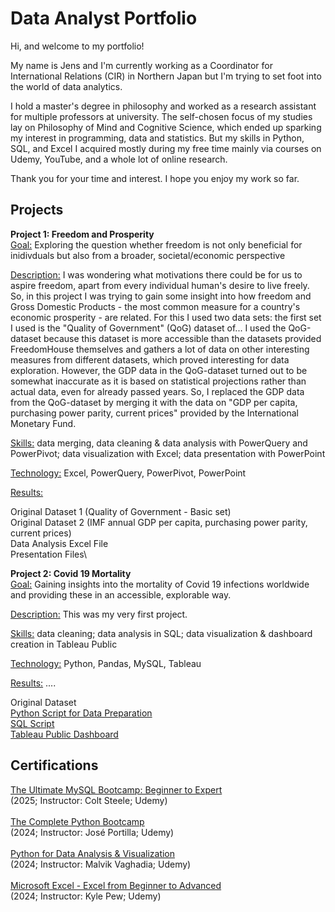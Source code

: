 # Data Analyst Portfolio
Hi, and welcome to my portfolio! 

My name is Jens and I'm currently working as a Coordinator for International Relations (CIR) in Northern Japan but I'm trying to set foot into the world of data analytics.

I hold a master's degree in philosophy and worked as a research assistant for multiple professors at university. The self-chosen focus of my studies lay on Philosophy of Mind and Cognitive Science, which ended up sparking my interest in programming, data and statistics. But my skills in Python, SQL, and Excel I acquired mostly during my free time mainly via courses on Udemy, YouTube, and a whole lot of online research.

Thank you for your time and interest.
I hope you enjoy my work so far.

## Projects
**Project 1: Freedom and Prosperity**\
<ins>Goal:</ins> Exploring the question whether freedom is not only beneficial for inidivduals but also from a broader, societal/economic perspective

<ins>Description:</ins> I was wondering what motivations there could be for us to aspire freedom, apart from every individual human's desire to live freely. So, in this project I was trying to gain some insight into how freedom and Gross Domestic Products - the most common measure for a country's economic prosperity - are related. For this I used two data sets: the first set I used is the "Quality of Government" (QoG) dataset of...
I used the QoG-dataset because this dataset is more accessible than the datasets provided FreedomHouse themselves and gathers a lot of data on other interesting measures from different datasets, which proved interesting for data exploration.
However, the GDP data in the QoG-dataset turned out to be somewhat inaccurate as it is based on statistical projections rather than actual data, even for already passed years. So, I replaced the GDP data from the QoG-dataset by merging it with the data on "GDP per capita, purchasing power parity, current prices" provided by the International Monetary Fund.

<ins>Skills:</ins> data merging, data cleaning & data analysis with PowerQuery and PowerPivot; data visualization with Excel; data presentation with PowerPoint

<ins>Technology:</ins> Excel, PowerQuery, PowerPivot, PowerPoint

<ins>Results:</ins> 

Original Dataset 1 (Quality of Government - Basic set)\
Original Dataset 2 (IMF annual GDP per capita, purchasing power parity, current prices)\
Data Analysis Excel File\
Presentation Files\

**Project 2: Covid 19 Mortality**\
<ins>Goal:</ins> Gaining insights into the mortality of Covid 19 infections worldwide and providing these in an accessible, explorable way.

<ins>Description:</ins> This was my very first project.

<ins>Skills:</ins> data cleaning; data analysis in SQL; data visualization & dashboard creation in Tableau Public

<ins>Technology:</ins> Python, Pandas, MySQL, Tableau

<ins>Results:</ins> ....

Original Dataset\
[Python Script for Data Preparation](https://github.com/JensHmnn/portfolio/blob/main/Covid19%20Deaths%20Project/1.%20Covid19%20Deaths%20Python%20Script%20to%20Split%20CSVs.py)\
[SQL Script](https://github.com/JensHmnn/portfolio/blob/main/Covid19%20Deaths%20Project/2.%20Covid19%20Deaths%20Main%20SQL%20script.sql)\
[Tableau Public Dashboard](https://public.tableau.com/views/GlobalCovidDataDashboard_17386379658780/Dashboard1?:language=de-DE&:sid=&:redirect=auth&:display_count=n&:origin=viz_share_link)

## Certifications
[The Ultimate MySQL Bootcamp: Beginner to Expert](https://www.udemy.com/certificate/UC-7aa27976-dc1b-4566-a78f-0af7e2cc9dcd/)\
(2025; Instructor: Colt Steele; Udemy)\
\
[The Complete Python Bootcamp](https://www.udemy.com/certificate/UC-ad958bff-147a-4029-959e-76ee3037e807/)\
(2024; Instructor: José Portilla; Udemy)\
\
[Python for Data Analysis & Visualization](https://www.udemy.com/certificate/UC-27c92129-57a4-4d3f-9abc-7647b1a333bf)\
(2024; Instructor: Malvik Vaghadia; Udemy)\
\
[Microsoft Excel - Excel from Beginner to Advanced](https://www.udemy.com/certificate/UC-7c1a8971-f457-4587-a8be-3f6fd3c8bb7a/)\
(2024; Instructor: Kyle Pew; Udemy)
